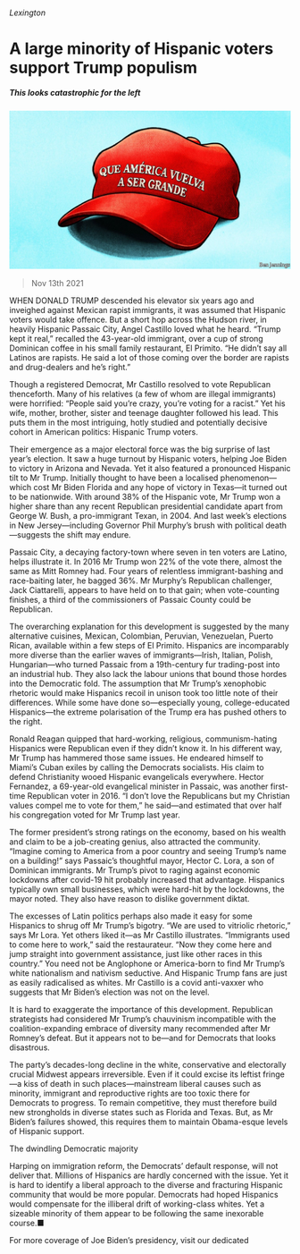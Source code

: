 ###### Lexington

# A large minority of Hispanic voters support Trump populism 

##### This looks catastrophic for the left 

![image](images/20211113_USD000_0.jpg) 

> Nov 13th 2021 

WHEN DONALD TRUMP descended his elevator six years ago and inveighed against Mexican rapist immigrants, it was assumed that Hispanic voters would take offence. But a short hop across the Hudson river, in heavily Hispanic Passaic City, Angel Castillo loved what he heard. “Trump kept it real,” recalled the 43-year-old immigrant, over a cup of strong Dominican coffee in his small family restaurant, El Primito. “He didn’t say all Latinos are rapists. He said a lot of those coming over the border are rapists and drug-dealers and he’s right.”

Though a registered Democrat, Mr Castillo resolved to vote Republican thenceforth. Many of his relatives (a few of whom are illegal immigrants) were horrified: “People said you’re crazy, you’re voting for a racist.” Yet his wife, mother, brother, sister and teenage daughter followed his lead. This puts them in the most intriguing, hotly studied and potentially decisive cohort in American politics: Hispanic Trump voters.


Their emergence as a major electoral force was the big surprise of last year’s election. It saw a huge turnout by Hispanic voters, helping Joe Biden to victory in Arizona and Nevada. Yet it also featured a pronounced Hispanic tilt to Mr Trump. Initially thought to have been a localised phenomenon—which cost Mr Biden Florida and any hope of victory in Texas—it turned out to be nationwide. With around 38% of the Hispanic vote, Mr Trump won a higher share than any recent Republican presidential candidate apart from George W. Bush, a pro-immigrant Texan, in 2004. And last week’s elections in New Jersey—including Governor Phil Murphy’s brush with political death—suggests the shift may endure.

Passaic City, a decaying factory-town where seven in ten voters are Latino, helps illustrate it. In 2016 Mr Trump won 22% of the vote there, almost the same as Mitt Romney had. Four years of relentless immigrant-bashing and race-baiting later, he bagged 36%. Mr Murphy’s Republican challenger, Jack Ciattarelli, appears to have held on to that gain; when vote-counting finishes, a third of the commissioners of Passaic County could be Republican.

The overarching explanation for this development is suggested by the many alternative cuisines, Mexican, Colombian, Peruvian, Venezuelan, Puerto Rican, available within a few steps of El Primito. Hispanics are incomparably more diverse than the earlier waves of immigrants—Irish, Italian, Polish, Hungarian—who turned Passaic from a 19th-century fur trading-post into an industrial hub. They also lack the labour unions that bound those hordes into the Democratic fold. The assumption that Mr Trump’s xenophobic rhetoric would make Hispanics recoil in unison took too little note of their differences. While some have done so—especially young, college-educated Hispanics—the extreme polarisation of the Trump era has pushed others to the right.

Ronald Reagan quipped that hard-working, religious, communism-hating Hispanics were Republican even if they didn’t know it. In his different way, Mr Trump has hammered those same issues. He endeared himself to Miami’s Cuban exiles by calling the Democrats socialists. His claim to defend Christianity wooed Hispanic evangelicals everywhere. Hector Fernandez, a 69-year-old evangelical minister in Passaic, was another first-time Republican voter in 2016. “I don’t love the Republicans but my Christian values compel me to vote for them,” he said—and estimated that over half his congregation voted for Mr Trump last year.

The former president’s strong ratings on the economy, based on his wealth and claim to be a job-creating genius, also attracted the community. “Imagine coming to America from a poor country and seeing Trump’s name on a building!” says Passaic’s thoughtful mayor, Hector C. Lora, a son of Dominican immigrants. Mr Trump’s pivot to raging against economic lockdowns after covid-19 hit probably increased that advantage. Hispanics typically own small businesses, which were hard-hit by the lockdowns, the mayor noted. They also have reason to dislike government diktat.

The excesses of Latin politics perhaps also made it easy for some Hispanics to shrug off Mr Trump’s bigotry. “We are used to vitriolic rhetoric,” says Mr Lora. Yet others liked it—as Mr Castillo illustrates. “Immigrants used to come here to work,” said the restaurateur. “Now they come here and jump straight into government assistance, just like other races in this country.” You need not be Anglophone or America-born to find Mr Trump’s white nationalism and nativism seductive. And Hispanic Trump fans are just as easily radicalised as whites. Mr Castillo is a covid anti-vaxxer who suggests that Mr Biden’s election was not on the level.

It is hard to exaggerate the importance of this development. Republican strategists had considered Mr Trump’s chauvinism incompatible with the coalition-expanding embrace of diversity many recommended after Mr Romney’s defeat. But it appears not to be—and for Democrats that looks disastrous.

The party’s decades-long decline in the white, conservative and electorally crucial Midwest appears irreversible. Even if it could excise its leftist fringe—a kiss of death in such places—mainstream liberal causes such as minority, immigrant and reproductive rights are too toxic there for Democrats to progress. To remain competitive, they must therefore build new strongholds in diverse states such as Florida and Texas. But, as Mr Biden’s failures showed, this requires them to maintain Obama-esque levels of Hispanic support.

The dwindling Democratic majority

Harping on immigration reform, the Democrats’ default response, will not deliver that. Millions of Hispanics are hardly concerned with the issue. Yet it is hard to identify a liberal approach to the diverse and fracturing Hispanic community that would be more popular. Democrats had hoped Hispanics would compensate for the illiberal drift of working-class whites. Yet a sizeable minority of them appear to be following the same inexorable course.■

For more coverage of Joe Biden’s presidency, visit our dedicated 

